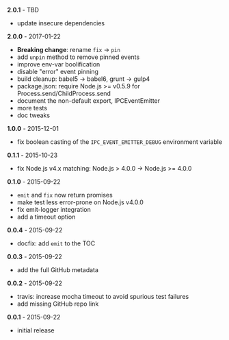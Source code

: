 **2.0.1** - TBD

- update insecure dependencies

**2.0.0** - 2017-01-22

- **Breaking change**: rename `fix` -> `pin`
- add `unpin` method to remove pinned events
- improve env-var boolification
- disable "error" event pinning
- build cleanup: babel5 -> babel6, grunt -> gulp4
- package.json: require Node.js >= v0.5.9 for Process.send/ChildProcess.send
- document the non-default export, IPCEventEmitter
- more tests
- doc tweaks

**1.0.0** - 2015-12-01

- fix boolean casting of the `IPC_EVENT_EMITTER_DEBUG` environment variable

**0.1.1** - 2015-10-23

- fix Node.js v4.x matching: Node.js > 4.0.0 -> Node.js >= 4.0.0

**0.1.0** - 2015-09-22

- `emit` and `fix` now return promises
- make test less error-prone on Node.js v4.0.0
- fix emit-logger integration
- add a timeout option

**0.0.4** - 2015-09-22

- docfix: add `emit` to the TOC

**0.0.3** - 2015-09-22

- add the full GitHub metadata

**0.0.2** - 2015-09-22

- travis: increase mocha timeout to avoid spurious test failures
- add missing GitHub repo link

**0.0.1** - 2015-09-22

- initial release
